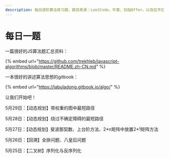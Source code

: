```yaml
---
description: 每日进阶算法练习题，题目来源：LeetCode、牛客、剑指Offer，以及拉不拉东的算法小抄。
---
```


# 每日一题

一篇很好的JS算法题汇总资料：

{% embed url="https://github.com/trekhleb/javascript-algorithms/blob/master/README.zh-CN.md" %}

一本很好的讲述算法思想的gitbook：

{% embed url="https://labuladong.gitbook.io/algo/" %}

让我们开始吧！

5月29日：【动态规划】带权重的图中最短路径

5月28日：【动态规划】绕过不确定障碍的最短路径

5月27日：【动态规划】斐波那契数、上台阶方法、2\*n矩阵中放置2\*1矩阵方法

5月26日：【回溯】全排问题、八皇后问题

5月25日：【二叉树】序列化与反序列化









